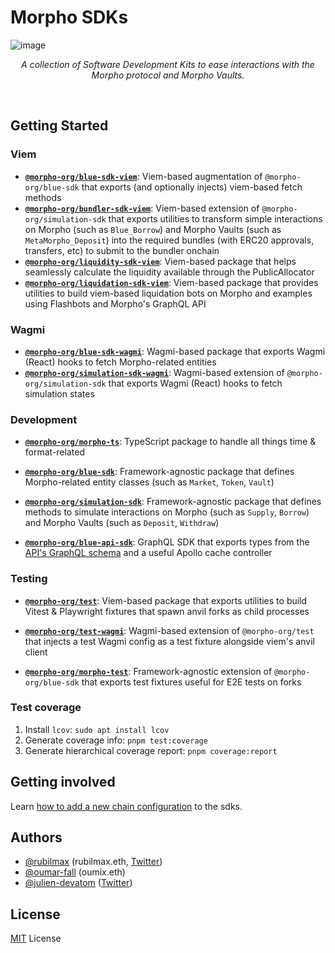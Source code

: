 # Morpho SDKs

![image](https://github.com/user-attachments/assets/c77d5054-5342-4c1b-81ae-b8c002c2fd8d)

<p align="center"><i>A collection of Software Development Kits to ease interactions with the Morpho protocol and Morpho Vaults.</i></p>
<br />

## Getting Started

### Viem

- [**`@morpho-org/blue-sdk-viem`**](./packages/blue-sdk-viem/): Viem-based augmentation of `@morpho-org/blue-sdk` that exports (and optionally injects) viem-based fetch methods
- [**`@morpho-org/bundler-sdk-viem`**](./packages/bundler-sdk-viem/): Viem-based extension of `@morpho-org/simulation-sdk` that exports utilities to transform simple interactions on Morpho (such as `Blue_Borrow`) and Morpho Vaults (such as `MetaMorpho_Deposit`) into the required bundles (with ERC20 approvals, transfers, etc) to submit to the bundler onchain
- [**`@morpho-org/liquidity-sdk-viem`**](./packages/liquidity-sdk-viem/): Viem-based package that helps seamlessly calculate the liquidity available through the PublicAllocator
- [**`@morpho-org/liquidation-sdk-viem`**](./packages/liquidation-sdk-viem/): Viem-based package that provides utilities to build viem-based liquidation bots on Morpho and examples using Flashbots and Morpho's GraphQL API

### Wagmi

- [**`@morpho-org/blue-sdk-wagmi`**](./packages/blue-sdk-wagmi/): Wagmi-based package that exports Wagmi (React) hooks to fetch Morpho-related entities
- [**`@morpho-org/simulation-sdk-wagmi`**](./packages/simulation-sdk-wagmi/): Wagmi-based extension of `@morpho-org/simulation-sdk` that exports Wagmi (React) hooks to fetch simulation states

### Development

- [**`@morpho-org/morpho-ts`**](./packages/morpho-ts/): TypeScript package to handle all things time & format-related

- [**`@morpho-org/blue-sdk`**](./packages/blue-sdk/): Framework-agnostic package that defines Morpho-related entity classes (such as `Market`, `Token`, `Vault`)

- [**`@morpho-org/simulation-sdk`**](./packages/simulation-sdk/): Framework-agnostic package that defines methods to simulate interactions on Morpho (such as `Supply`, `Borrow`) and Morpho Vaults (such as `Deposit`, `Withdraw`)

- [**`@morpho-org/blue-api-sdk`**](./packages/blue-api-sdk/): GraphQL SDK that exports types from the [API's GraphQL schema](https://blue-api.morpho.org/graphql) and a useful Apollo cache controller

### Testing

- [**`@morpho-org/test`**](./packages/test/): Viem-based package that exports utilities to build Vitest & Playwright fixtures that spawn anvil forks as child processes
- [**`@morpho-org/test-wagmi`**](./packages/test-wagmi/): Wagmi-based extension of `@morpho-org/test` that injects a test Wagmi config as a test fixture alongside viem's anvil client

- [**`@morpho-org/morpho-test`**](./packages/morpho-test/): Framework-agnostic extension of `@morpho-org/blue-sdk` that exports test fixtures useful for E2E tests on forks

### Test coverage

1. Install `lcov`: `sudo apt install lcov`
2. Generate coverage info: `pnpm test:coverage`
3. Generate hierarchical coverage report: `pnpm coverage:report`

## Getting involved

Learn [how to add a new chain configuration](./docs/adding-new-chain.md) to the sdks.

## Authors

- [@rubilmax](https://github.com/rubilmax) (rubilmax.eth, [Twitter](https://x.com/rubilmax))
- [@oumar-fall](https://github.com/oumar-fall) (oumix.eth)
- [@julien-devatom](https://github.com/oumar-fall) ([Twitter](https://x.com/julien_devatom))

## License

[MIT](/LICENSE) License
